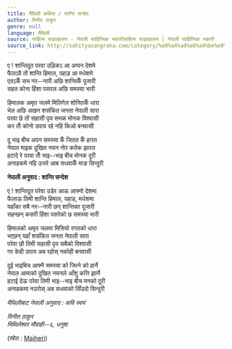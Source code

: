 ```yaml
---
title: मैथिली कविता / शान्ति सन्देश
author: विनीत ठाकुर
genre: null
language: मैथिली
source: साहित्य सङ्ग्रहालय - नेपाली साहित्यिक भकारीसाहित्य सङ्ग्रहालय | नेपाली साहित्यिक भकारी
source_link: http://sahityasangraha.com/category/%e0%a4%ad%e0%a4%be%e0%a4%b7%e0%a4%be-%e0%a4%ad%e0%a4%be%e0%a4%b7%e0%a5%80-%e0%a4%b8%e0%a4%be%e0%a4%b9%e0%a4%bf%e0%a4%a4%e0%a5%8d%e0%a4%af/%e0%a4%ae%e0%a5%88%e0%a4%a5%e0%a4%bf%e0%a4%b2%e0%a5%80-%e0%a4%b0%e0%a4%9a%e0%a4%a8%e0%a4%be/
---
```


ए ! शान्तिदूत परवा उड़िकऽ आ अप्पन देशमे  
फैलऽवै तों शान्ति हिमाल, पहाड़ आ मधेशमे  
एतऽकेँ सभ नर--नारी अछि शान्तिकेँ पूजारी  
सहत कोना हिंशा पसरल अछि समस्या भारी

हिमालक अमृत जलमे मिलिगेल शोनितकेँ धारा  
भेल अछि अखन शसंकित जनता नेपाली सारा  
परवा छे तों सहासी पृय सभक मोनक विश्वासी  
कर तोँ कोनो उपाय रहे नहि किओ बनवासी

दू भाइ बीच अपन समस्या केँ जितत केँ हारत  
नेपाल माइक दुखित नयन नोर कतेक झारत  
हटादे रे परवा तोँ भाइ--भाइ बीच मोनक दूरी  
अनाहकमे नहि उजरे आब सधवाकेँ माङ सिन्दुरी

**नेपाली अनुवाद : शान्ति सन्देश**

ए ! शान्तिदूत परेवा उडेर आऊ आफ्नो देशमा  
फैलाऊ तिमी शान्ति हिमाल, पहाड, मधेशमा  
यहाँका सबै नर--नारी छन् शान्तिका पूजारी  
सहन्छन् कसरी हिंशा पसरेको छ समस्या भारी

हिमालको अमृत जलमा मिसियो रगतको धारा  
भएछन् यहाँ शसंकित जनता नेपाली सारा  
परेवा छौ तिमी सहासी पृय सबैको विश्वासी  
गर केही उपाय अब रहोस् नकोही बनवासी

दुई भाइबिच आफ्नै समस्या को जित्ने को हार्ने  
नेपाल आमाको दुखित नयनले आँशु कत्ति झार्ने  
हटाई देऊ परेवा तिमी भाइ--भाइ बीच मनको दूरी  
अनाहकमा नउरोस् अब सधवाको सिँउदो सिन्दुरी

*मैथिलीबाट नेपाली अनुवाद : कवि स्वयं*

*विनीत ठाकुर  
मिथिलेश्वर मौवाही--६, धनुषा*

(स्रोत : [Majheri](http://www.majheri.com/node/16718))
